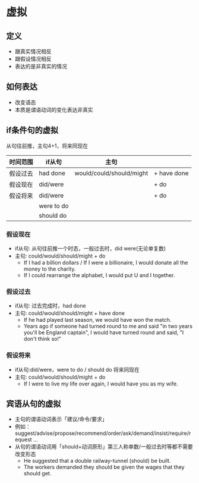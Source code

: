 # 虚拟

## 定义

* 跟真实情况相反
* 跟假设情况相反
* 表达的是非真实的情况

## 如何表达

* 改变语态
* 本质是谓语动词的变化表达非真实

## if条件句的虚拟

从句往前推，主句4+1，将来同现在

| 时间范围 | if从句 | 主句 |  |
| --- | --- | --- | --- | 
| 假设过去 | had done | would/could/should/might | + have done |
| 假设现在 | did/were |  | + do |
| 假设将来 | did/were |  | + do |
|  | were to do |  |  |
|  | should do |  |  |

### 假设现在

* if从句: 从句往前推一个时态，一般过去时，did were(无论单复数)
* 主句: could/would/should/might + do
	* If I had a billion dollars / If I were a billionaire, I would donate all the money to the charity.
	* If I could rearrange the alphabet, I would put U and I together.

### 假设过去

* if从句: 过去完成时，had done
* 主句: could/would/should/might + have done
	* If he had played last season, we would have won the match.
	* Years ago if someone had turned round to me and said "in two years you'll be England captain", I would have turned round and said, "I don't think so!"

### 假设将来

* if从句:did/were，were to do / should do 将来同现在
* 主句: could/would/should/might + do
	* If I were to live my life over again, I would have you as my wife.

## 宾语从句的虚拟

* 主句的谓语动词表示「建议/命令/要求」
* 例如：suggest/advise/propose/recommend/order/ask/demand/insist/require/request ...
* 从句的谓语动词用「should+动词原形」第三人称单数/一般过去时等都不需要改变形态
	* He suggested that a double railway-tunnel (should) be built.
	* The workers demanded they should be given the wages that they should get.

